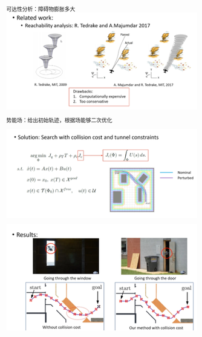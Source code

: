 可达性分析：障碍物膨胀多大
![](images/刘思康（无人机轨迹规划）_image_1.png)


势能场：给出初始轨迹，根据场能够二次优化

![](images/刘思康（无人机轨迹规划）_image_2.png)

![](images/刘思康（无人机轨迹规划）_image_3.png)